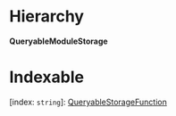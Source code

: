 

# Hierarchy

**QueryableModuleStorage**

# Indexable

\[index: `string`\]:&nbsp;[QueryableStorageFunction](_promise_types_d_.queryablestoragefunction.md)
